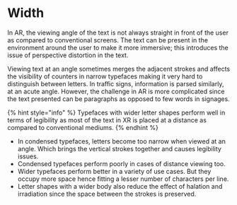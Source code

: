 # Width

In AR, the viewing angle of the text is not always straight in front ofthe user as compared to conventional screens. The text can be presentin the environment around the user to make it more immersive; thisintroduces the issue of perspective distortion in the text.&#x20;

Viewing text at an angle sometimes merges the adjacent&#x20;strokes and affects the visibility of counters in narrow typefacesmaking it very hard to distinguish between letters. In traffic signs,information is parsed similarly, at an acute angle. However, thechallenge in AR is more complicated since the text presented can beparagraphs as opposed to few words in signages.&#x20;

{% hint style="info" %}
Typefaces with wider letter shapes perform well in terms of legibility as most of the text in XR is placed at a distance as compared to conventional mediums.&#x20;
{% endhint %}

* In condensed typefaces, letters become too narrow when viewed at an angle. Which brings the vertical strokes together and causes legibility issues.
* Condensed typefaces perform poorly in cases of distance viewing too.
* Wider typefaces perform better in a variety of use cases. But they occupy more space hence fitting a lesser number of characters per line.
* Letter shapes with a wider body also reduce the effect of halation and irradiation since the space between the strokes is preserved.

